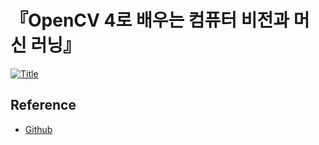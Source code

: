 # 『OpenCV 4로 배우는 컴퓨터 비전과 머신 러닝』

[![Title](./docs/title_contents.png)](http://www.yes24.com/Product/Goods/71829618)

## Reference
- <a href="https://github.com/sunkyoo/opencv4cvml">Github</a>
